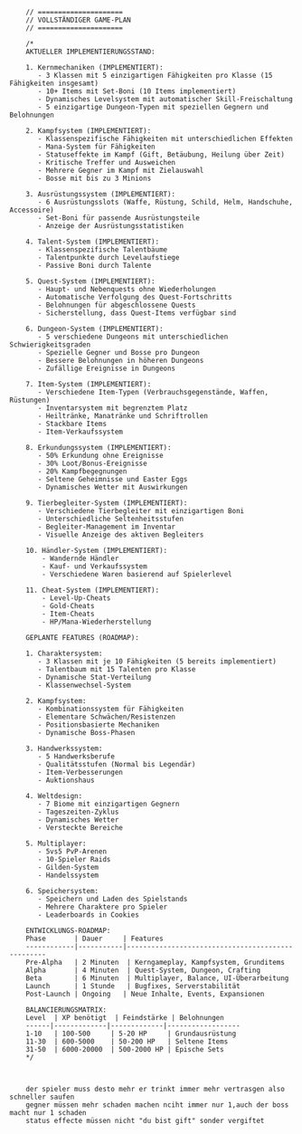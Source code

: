         // =====================
        // VOLLSTÄNDIGER GAME-PLAN
        // =====================

        /*
        AKTUELLER IMPLEMENTIERUNGSSTAND:

        1. Kernmechaniken (IMPLEMENTIERT):
           - 3 Klassen mit 5 einzigartigen Fähigkeiten pro Klasse (15 Fähigkeiten insgesamt)
           - 10+ Items mit Set-Boni (10 Items implementiert)
           - Dynamisches Levelsystem mit automatischer Skill-Freischaltung
           - 5 einzigartige Dungeon-Typen mit speziellen Gegnern und Belohnungen

        2. Kampfsystem (IMPLEMENTIERT):
           - Klassenspezifische Fähigkeiten mit unterschiedlichen Effekten
           - Mana-System für Fähigkeiten
           - Statuseffekte im Kampf (Gift, Betäubung, Heilung über Zeit)
           - Kritische Treffer und Ausweichen
           - Mehrere Gegner im Kampf mit Zielauswahl
           - Bosse mit bis zu 3 Minions

        3. Ausrüstungssystem (IMPLEMENTIERT):
           - 6 Ausrüstungsslots (Waffe, Rüstung, Schild, Helm, Handschuhe, Accessoire)
           - Set-Boni für passende Ausrüstungsteile
           - Anzeige der Ausrüstungsstatistiken

        4. Talent-System (IMPLEMENTIERT):
           - Klassenspezifische Talentbäume
           - Talentpunkte durch Levelaufstiege
           - Passive Boni durch Talente

        5. Quest-System (IMPLEMENTIERT):
           - Haupt- und Nebenquests ohne Wiederholungen
           - Automatische Verfolgung des Quest-Fortschritts
           - Belohnungen für abgeschlossene Quests
           - Sicherstellung, dass Quest-Items verfügbar sind

        6. Dungeon-System (IMPLEMENTIERT):
           - 5 verschiedene Dungeons mit unterschiedlichen Schwierigkeitsgraden
           - Spezielle Gegner und Bosse pro Dungeon
           - Bessere Belohnungen in höheren Dungeons
           - Zufällige Ereignisse in Dungeons

        7. Item-System (IMPLEMENTIERT):
           - Verschiedene Item-Typen (Verbrauchsgegenstände, Waffen, Rüstungen)
           - Inventarsystem mit begrenztem Platz
           - Heiltränke, Manatränke und Schriftrollen
           - Stackbare Items
           - Item-Verkaufssystem

        8. Erkundungssystem (IMPLEMENTIERT):
           - 50% Erkundung ohne Ereignisse
           - 30% Loot/Bonus-Ereignisse
           - 20% Kampfbegegnungen
           - Seltene Geheimnisse und Easter Eggs
           - Dynamisches Wetter mit Auswirkungen

        9. Tierbegleiter-System (IMPLEMENTIERT):
           - Verschiedene Tierbegleiter mit einzigartigen Boni
           - Unterschiedliche Seltenheitsstufen
           - Begleiter-Management im Inventar
           - Visuelle Anzeige des aktiven Begleiters

        10. Händler-System (IMPLEMENTIERT):
            - Wandernde Händler
            - Kauf- und Verkaufssystem
            - Verschiedene Waren basierend auf Spielerlevel

        11. Cheat-System (IMPLEMENTIERT):
            - Level-Up-Cheats
            - Gold-Cheats
            - Item-Cheats
            - HP/Mana-Wiederherstellung

        GEPLANTE FEATURES (ROADMAP):

        1. Charaktersystem:
           - 3 Klassen mit je 10 Fähigkeiten (5 bereits implementiert)
           - Talentbaum mit 15 Talenten pro Klasse
           - Dynamische Stat-Verteilung
           - Klassenwechsel-System

        2. Kampfsystem:
           - Kombinationssystem für Fähigkeiten
           - Elementare Schwächen/Resistenzen
           - Positionsbasierte Mechaniken
           - Dynamische Boss-Phasen

        3. Handwerkssystem:
           - 5 Handwerksberufe
           - Qualitätsstufen (Normal bis Legendär)
           - Item-Verbesserungen
           - Auktionshaus

        4. Weltdesign:
           - 7 Biome mit einzigartigen Gegnern
           - Tageszeiten-Zyklus
           - Dynamisches Wetter
           - Versteckte Bereiche

        5. Multiplayer:
           - 5vs5 PvP-Arenen
           - 10-Spieler Raids
           - Gilden-System
           - Handelssystem

        6. Speichersystem:
           - Speichern und Laden des Spielstands
           - Mehrere Charaktere pro Spieler
           - Leaderboards in Cookies

        ENTWICKLUNGS-ROADMAP:
        Phase       | Dauer     | Features
        ------------|-----------|--------------------------------------------------
        Pre-Alpha   | 2 Minuten  | Kerngameplay, Kampfsystem, Grunditems
        Alpha       | 4 Minuten  | Quest-System, Dungeon, Crafting
        Beta        | 6 Minuten  | Multiplayer, Balance, UI-Überarbeitung
        Launch      | 1 Stunde   | Bugfixes, Serverstabilität
        Post-Launch | Ongoing   | Neue Inhalte, Events, Expansionen

        BALANCIERUNGSMATRIX:
        Level  | XP benötigt  | Feindstärke | Belohnungen
        ------|-------------|-------------|------------------
        1-10   | 100-500     | 5-20 HP     | Grundausrüstung
        11-30  | 600-5000    | 50-200 HP   | Seltene Items
        31-50  | 6000-20000  | 500-2000 HP | Epische Sets
        */
		

		
		der spieler muss desto mehr er trinkt immer mehr vertrasgen also schneller saufen
		gegner müssen mehr schaden machen nciht immer nur 1,auch der boss macht nur 1 schaden
		status effecte müssen nicht "du bist gift" sonder vergiftet